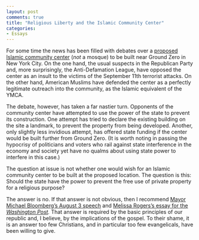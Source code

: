 ```yaml
---
layout: post
comments: true
title: "Religious Liberty and the Islamic Community Center"
categories:
- Essays
---
```


For some time the news has been filled with debates over a [proposed Islamic community center](http://www.religiondispatches.org/archive/politics/3079/no_space_for_american_islam/) (*not* a mosque) to be built near Ground Zero in New York City. On the one hand, the usual suspects in the Republican Party and, more surprisingly, the Anti-Defamation League, have opposed the center as an insult to the victims of the September 11th terrorist attacks. On the other hand, American Muslims have defended the center as a perfectly legitimate outreach into the community, as the Islamic equivalent of the YMCA.

<!--more-->

The debate, however, has taken a far nastier turn. Opponents of the community center have attempted to use the power of the state to prevent its construction. One attempt has tried to declare the existing building on the site a landmark, to prevent the property from being developed. Another, only slightly less invidious attempt, has offered state funding if the center would be built further from Ground Zero. (It is worth noting in passing the hypocrisy of politicians and voters who rail against state interference in the economy and society yet have no qualms about using state power to interfere in this case.)

The question at issue is not whether one would wish for an Islamic community center to be built at the proposed location. The question is this: Should the state have the power to prevent the free use of private property for a religious purpose?

The answer is no. If that answer is not obvious, then I recommend [Mayor Michael Bloomberg’s August 3 speech](http://www.america.gov/st/texttrans-english/2010/August/20100809155711su0.3215143.html) and [Melissa Rogers’s essay for the *Washington Post*](http://newsweek.washingtonpost.com/onfaith/eboo_patel/2010/08/gods_plan_americas_promise.html)*.* That answer is required by the basic principles of our republic and, I believe, by the implications of the gospel. To their shame, it is an answer too few Christians, and in particular too few evangelicals, have been willing to give.
